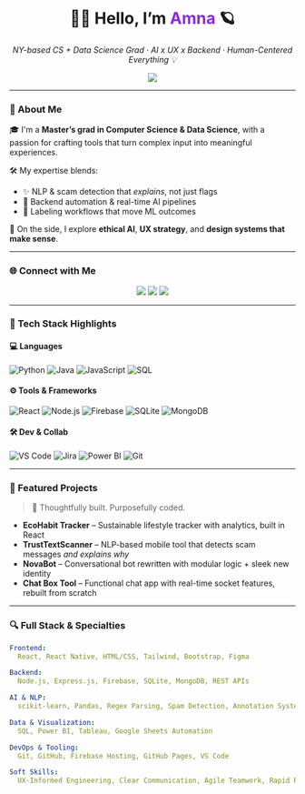 <h1 align="center">🌙✨ Hello, I’m <span style="color:#8A2BE2">Amna</span> 🪐</h1>

<p align="center">
  <em>NY-based CS + Data Science Grad · AI x UX x Backend · Human-Centered Everything 💡</em>
</p>

<p align="center">
  <img src="https://readme-typing-svg.herokuapp.com?font=Fira+Code&size=18&pause=1000&color=8A2BE2&center=true&vCenter=true&width=450&lines=I+build+intelligent+tools.;NLP%2C+backend%2C+data+pipelines+%E2%9A%A1;UX-driven+engineering+that+makes+sense."/>
</p>


---

### 🌠 About Me

🎓 I'm a **Master’s grad in Computer Science & Data Science**, with a passion for crafting tools that turn complex input into meaningful experiences.

🛠 My expertise blends:
- ✨ NLP & scam detection that *explains*, not just flags
- 🔁 Backend automation & real-time AI pipelines
- 🧩 Labeling workflows that move ML outcomes

💬 On the side, I explore **ethical AI**, **UX strategy**, and **design systems that make sense**.

---

### 🌐 Connect with Me

<p align="center">
  <a href="https://www.linkedin.com/in/amnakhwaja/"><img src="https://img.shields.io/badge/LinkedIn-0077B5?style=for-the-badge&logo=linkedin&logoColor=white"></a>
  <a href="https://amvakh.co"><img src="https://img.shields.io/badge/Portfolio-000000?style=for-the-badge&logo=vercel&logoColor=white"></a>
  <a href="https://github.com/amvakh"><img src="https://img.shields.io/badge/GitHub-181717?style=for-the-badge&logo=github&logoColor=white"></a>
</p>

---

### 🧰 Tech Stack Highlights

#### 💻 Languages
![Python](https://img.shields.io/badge/Python-3776AB?style=for-the-badge&logo=python&logoColor=white)
![Java](https://img.shields.io/badge/Java-ED8B00?style=for-the-badge&logo=java&logoColor=white)
![JavaScript](https://img.shields.io/badge/JavaScript-F7DF1E?style=for-the-badge&logo=javascript&logoColor=black)
![SQL](https://img.shields.io/badge/SQL-336791?style=for-the-badge&logo=postgresql&logoColor=white)

#### ⚙️ Tools & Frameworks
![React](https://img.shields.io/badge/React-20232A?style=for-the-badge&logo=react&logoColor=61DAFB)
![Node.js](https://img.shields.io/badge/Node.js-339933?style=for-the-badge&logo=node.js&logoColor=white)
![Firebase](https://img.shields.io/badge/Firebase-FFCA28?style=for-the-badge&logo=firebase&logoColor=black)
![SQLite](https://img.shields.io/badge/SQLite-003B57?style=for-the-badge&logo=sqlite&logoColor=white)
![MongoDB](https://img.shields.io/badge/MongoDB-47A248?style=for-the-badge&logo=mongodb&logoColor=white)

#### 🛠 Dev & Collab
![VS Code](https://img.shields.io/badge/VS_Code-007ACC?style=for-the-badge&logo=visualstudiocode&logoColor=white)
![Jira](https://img.shields.io/badge/Jira-0052CC?style=for-the-badge&logo=jira&logoColor=white)
![Power BI](https://img.shields.io/badge/Power_BI-F2C811?style=for-the-badge&logo=powerbi&logoColor=black)
![Git](https://img.shields.io/badge/Git-F05032?style=for-the-badge&logo=git&logoColor=white)

---

### 🚀 Featured Projects

> 🧠 Thoughtfully built. Purposefully coded.

- **EcoHabit Tracker** – Sustainable lifestyle tracker with analytics, built in React
- **TrustTextScanner** – NLP-based mobile tool that detects scam messages *and explains why*
- **NovaBot** – Conversational bot rewritten with modular logic + sleek new identity
- **Chat Box Tool** – Functional chat app with real-time socket features, rebuilt from scratch

---

### 🔍 Full Stack & Specialties

```yaml
Frontend:
  React, React Native, HTML/CSS, Tailwind, Bootstrap, Figma

Backend:
  Node.js, Express.js, Firebase, SQLite, MongoDB, REST APIs

AI & NLP:
  scikit-learn, Pandas, Regex Parsing, Spam Detection, Annotation Systems

Data & Visualization:
  SQL, Power BI, Tableau, Google Sheets Automation

DevOps & Tooling:
  Git, GitHub, Firebase Hosting, GitHub Pages, VS Code

Soft Skills:
  UX-Informed Engineering, Clear Communication, Agile Teamwork, Rapid Prototyping
```
